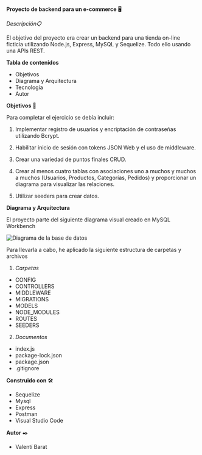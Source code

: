 **Proyecto de backend para un e-commerce** 🖥️

*Descripción*📋

El objetivo del proyecto era crear un backend para una tienda on-line ficticia utilizando Node.js, Express, MySQL y Sequelize. Todo ello usando una APIs REST.


**Tabla de contenidos**

- Objetivos
- Diagrama y Arquitectura
- Tecnología
- Autor


**Objetivos** 🎯

Para completar el ejercicio se debía incluir:

1. Implementar registro de usuarios y encriptación de contraseñas utilizando Bcrypt.

2. Habilitar inicio de sesión con tokens JSON Web y el uso de middleware.

3.  Crear una variedad de puntos finales CRUD.

4. Crear al menos cuatro tablas con asociaciones uno a muchos y muchos a muchos (Usuarios, Productos, Categorías, Pedidos) y proporcionar un diagrama para visualizar las relaciones.

5. Utilizar seeders para crear datos.


**Diagrama y Arquitectura**

El proyecto parte del siguiente diagrama visual creado en MySQL Workbench

![Diagrama de la base de datos](../Diagrama/Captura%20Diagrama%20del%20e-commerce.png)

Para llevarla a cabo, he aplicado la siguiente estructura de carpetas y archivos 

1. *Carpetas*

- CONFIG
- CONTROLLERS
- MIDDLEWARE
- MIGRATIONS
- MODELS
- NODE_MODULES
- ROUTES
- SEEDERS

2. *Documentos* 

- index.js 
- package-lock.json
- package.json
- .gitignore

**Construido con** 🛠️

- Sequelize
- Mysql
- Express
- Postman
- Visual Studio Code

**Autor** ✒️

- Valentí Barat